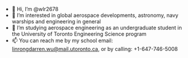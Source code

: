 - 👋 Hi, I’m @wlr2678
- 👀 I’m interested in global aerospace developments, astronomy, navy warships and engineering in general
- 🌱 I’m studying aerospace engineering as an undergraduate student in the University of Toronto Engineering Science program
- 📫 You can reach me by my school email: linrongdarren.wu@mail.utoronto.ca, or by calling: +1-647-746-5008

<!---
wlr2678/wlr2678 is a ✨ special ✨ repository because its `README.md` (this file) appears on your GitHub profile.
You can click the Preview link to take a look at your changes.
--->
